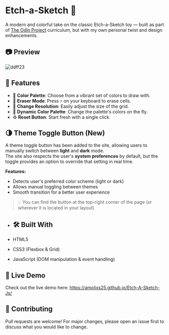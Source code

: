 # Etch-a-Sketch 🎨

A modern and colorful take on the classic Etch-a-Sketch toy — built as part of [The Odin Project](https://www.theodinproject.com/) curriculum, but with my own personal twist and design enhancements.

## 📷 Preview

![ddff23](https://github.com/user-attachments/assets/b4f1d1cd-eb35-4a37-a194-0a8283f540f6)


## 🌟 Features

- 🎨 **Color Palette**: Choose from a vibrant set of colors to draw with.
- 🧼 **Eraser Mode**: Press `r` on your keyboard to erase cells.
- 🧩 **Change Resolution**: Easily adjust the size of the grid.
- 🌈 **Dynamic Color Palette**: Change the palette's colors on the fly.
- ♻️ **Reset Button**: Start fresh with a single click.

## 🌗 Theme Toggle Button (New)

A theme toggle button has been added to the site, allowing users to manually switch between **light** and **dark** mode.  
The site also respects the user's **system preferences** by default, but the toggle provides an option to override that setting in real time.

**Features:**
- Detects user's preferred color scheme (light or dark)
- Allows manual toggling between themes
- Smooth transition for a better user experience

> 💡 You can find the button at the top-right corner of the page (or wherever it is located in your layout)

- ## 🛠️ Built With

- HTML5
- CSS3 (Flexbox & Grid)
- JavaScript (DOM manipulation & event handling)

## 🔗 Live Demo
Check out the live demo here: https://amolixs25.github.io/Etch-A-Sketch-Js/

## 🤝 Contributing
Pull requests are welcome! For major changes, please open an issue first to discuss what you would like to change.
